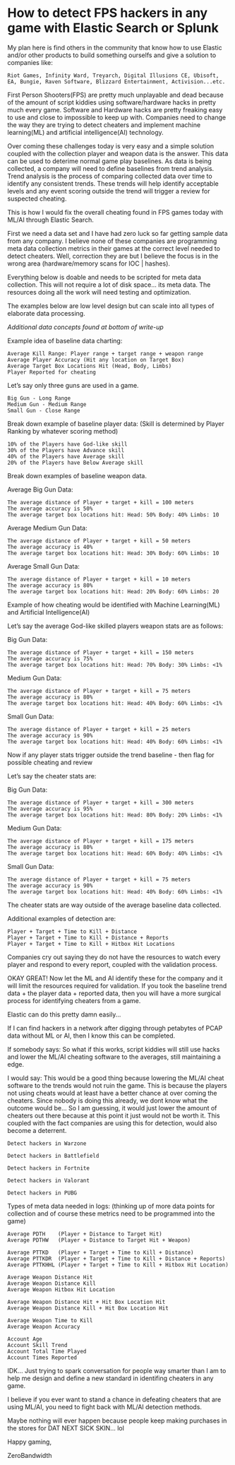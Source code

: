 # How to detect FPS hackers in any game with Elastic Search or Splunk 

My plan here is find others in the community that know how to use Elastic and/or other products to build something ourselfs and give a solution to companies like:
```
Riot Games, Infinity Ward, Treyarch, Digital Illusions CE, Ubisoft, EA, Bungie, Raven Software, Blizzard Entertainment, Activision...etc.
```
First Person Shooters(FPS) are pretty much unplayable and dead because of the amount of script kiddies using software/hardware hacks in pretty much every game.  Software and Hardware hacks are pretty freaking easy to use and close to impossible to keep up with. Companies need to change the way they are trying to detect cheaters and implement machine learning(ML) and artificial intelligence(AI) technology. 

Over coming these challenges today is very easy and a simple solution coupled with the collection player and weapon data is the answer.  This data can be used to deterime normal game play baselines.  As data is being collected, a company will need to define baselines from trend analysis. Trend analysis is the process of comparing collected data over time to identify any consistent trends. These trends will help identify acceptable levels and any event scoring outside the trend will trigger a review for suspected cheating.

This is how I would fix the overall cheating found in FPS games today with ML/AI through Elastic Search.

First we need a data set and I have had zero luck so far getting sample data from any company. I believe none of these companies are programming meta data collection metrics in their games at the correct level needed to detect cheaters. Well, correction they are but I believe the focus is in the wrong area (hardware/memory scans for IOC | hashes). 

Everything below is doable and needs to be scripted for meta data collection.  This will not require a lot of disk space... its meta data. The resources doing all the work will need testing and optimization.   

The examples below are low level design but can scale into all types of elaborate data processing.

*Additional data concepts found at bottom of write-up*

Example idea of baseline data charting:
```
Average Kill Range: Player range + target range + weapon range
Average Player Accuracy (Hit any location on Target Box)
Average Target Box Locations Hit (Head, Body, Limbs)
Player Reported for cheating
```

Let’s say only three guns are used in a game.
```
Big Gun - Long Range
Medium Gun - Medium Range
Small Gun - Close Range
```
Break down example of baseline player data:
(Skill is determined by Player Ranking by whatever scoring method)
```
10% of the Players have God-like skill
30% of the Players have Advance skill
40% of the Players have Average skill
20% of the Players have Below Average skill
```
Break down examples of baseline weapon data.

Average Big Gun Data:
```
The average distance of Player + target + kill = 100 meters
The average accuracy is 50%
The average target box locations hit: Head: 50% Body: 40% Limbs: 10
```
Average Medium Gun Data:
```
The average distance of Player + target + kill = 50 meters
The average accuracy is 40%
The average target box locations hit: Head: 30% Body: 60% Limbs: 10
```
Average Small Gun Data:
```
The average distance of Player + target + kill = 10 meters
The average accuracy is 80%
The average target box locations hit: Head: 20% Body: 60% Limbs: 20
```
Example of how cheating would be identified with Machine Learning(ML) and Artificial Intelligence(AI)

Let’s say the average God-like skilled players weapon stats are as follows:

Big Gun Data:
```
The average distance of Player + target + kill = 150 meters
The average accuracy is 75%
The average target box locations hit: Head: 70% Body: 30% Limbs: <1%
```
Medium Gun Data:
```
The average distance of Player + target + kill = 75 meters
The average accuracy is 80%
The average target box locations hit: Head: 40% Body: 60% Limbs: <1%
```
Small Gun Data:
```
The average distance of Player + target + kill = 25 meters
The average accuracy is 90%
The average target box locations hit: Head: 40% Body: 60% Limbs: <1%
```
Now if any player stats trigger outside the trend baseline - then flag for possible cheating and review

Let’s say the cheater stats are:

Big Gun Data:
```
The average distance of Player + target + kill = 300 meters
The average accuracy is 95%
The average target box locations hit: Head: 80% Body: 20% Limbs: <1%
```
Medium Gun Data:
```
The average distance of Player + target + kill = 175 meters
The average accuracy is 80%
The average target box locations hit: Head: 60% Body: 40% Limbs: <1%
```
Small Gun Data:
```
The average distance of Player + target + kill = 75 meters
The average accuracy is 90%
The average target box locations hit: Head: 40% Body: 60% Limbs: <1%
```
The cheater stats are way outside of the average baseline data collected.

Additional examples of detection are:
```
Player + Target + Time to Kill + Distance
Player + Target + Time to Kill + Distance + Reports
Player + Target + Time to Kill + Hitbox Hit Locations
```
Companies cry out saying they do not have the resources to watch every player and respond to every report, coupled with the validation process.

OKAY GREAT!  Now let the ML and AI identify these for the company and it will limit the resources required for validation. 
If you took the baseline trend data + the player data + reported data, then you will have a more surgical process for identifying cheaters from a game.

Elastic can do this pretty damn easily...

If I can find hackers in a network after digging through petabytes of PCAP data without ML or AI, then I know this can be completed. 


If somebody says:
So what if this works, script kiddies will still use hacks and lower the ML/AI cheating software to the averages, still maintaining a edge. 

I would say:
This would be a good thing because lowering the ML/AI cheat software to the trends would not ruin the game. This is because the players not using cheats would at least have a better chance at over coming the cheaters. Since nobody is doing this already, we dont know what the outcome would be... So I am guessing, it would just lower the amount of cheaters out there because at this point it just would not be worth it. This coupled with the fact companies are using this for detection, would also become a deterrent.

```
Detect hackers in Warzone

Detect hackers in Battlefield

Detect hackers in Fortnite 

Detect hackers in Valorant

Detect hackers in PUBG

```

Types of meta data needed in logs: (thinking up of more data points for collection and of course these metrics need to be programmed into the game)

```
Average PDTH    (Player + Distance to Target Hit)
Average PDTHW   (Player + Distance to Target Hit + Weapon)
 
Average PTTKD   (Player + Target + Time to Kill + Distance)
Average PTTKDR  (Player + Target + Time to Kill + Distance + Reports)
Average PTTKHHL (Player + Target + Time to Kill + Hitbox Hit Location)

Average Weapon Distance Hit
Average Weapon Distance Kill
Average Weapon Hitbox Hit Location

Average Weapon Distance Hit + Hit Box Location Hit
Average Weapon Distance Kill + Hit Box Location Hit

Average Weapon Time to Kill
Average Weapon Accuracy

Account Age
Account Skill Trend
Account Total Time Played
Account Times Reported
```
IDK... Just trying to spark conversation for people way smarter than I am to help me design and define a new standard in identifing cheaters in any game. 

I believe if you ever want to stand a chance in defeating cheaters that are using ML/AI, you need to fight back with ML/AI detection methods.

Maybe nothing will ever happen because people keep making purchases in the stores for DAT NEXT SICK SKIN... lol

Happy gaming,

ZeroBandwidth
